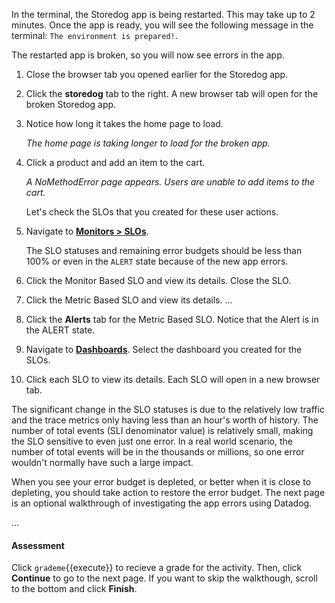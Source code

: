 In the terminal, the Storedog app is being restarted. This may take up to 2 minutes. Once the app is ready, you will see the following message in the terminal: `The environment is prepared!`. 

The restarted app is broken, so you will now see errors in the app.

1. Close the browser tab you opened earlier for the Storedog app.

2. Click the **storedog** tab to the right. A new browser tab will open for the broken Storedog app. 

2. Notice how long it takes the home page to load. 

   *The home page is taking longer to load for the broken app.*

3. Click a product and add an item to the cart.

   *A NoMethodError page appears. Users are unable to add items to the cart.* 

   Let's check the SLOs that you created for these user actions.

4. Navigate to <a href="https://app.datadoghq.com/slo" target="_datadog">**Monitors > SLOs**</a>.

   The SLO statuses and remaining error budgets should be less than 100% or even in the `ALERT` state because of the new app errors. 

5. Click the Monitor Based SLO and view its details. Close the SLO. 

6. Click the Metric Based SLO and view its details. ...

7. Click the **Alerts** tab for the Metric Based SLO. Notice that the Alert is in the ALERT state.

8. Navigate to <a href="https://app.datadoghq.com/dashboards" target="_datadog">**Dashboards**</a>. Select the dashboard you created for the SLOs. 

9. Click each SLO to view its details. Each SLO will open in a new browser tab.

The significant change in the SLO statuses is due to the relatively low traffic and the trace metrics only having less than an hour's worth of history. The number of total events (SLI denominator value) is relatively small, making the SLO sensitive to even just one error. In a real world scenario, the number of total events will be in the thousands or millions, so one error wouldn't normally have such a large impact.

When you see your error budget is depleted, or better when it is close to depleting, you should take action to restore the error budget. The next page is an optional walkthrough of investigating the app errors using Datadog.

...

#### Assessment

Click `grademe`{{execute}} to recieve a grade for the activity. Then, click **Continue** to go to the next page. If you want to skip the walkthough, scroll to the bottom and click **Finish**.